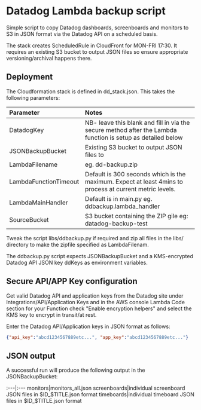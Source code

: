 Datadog Lambda backup script
============================
Simple script to copy Datadog dashboards, screenboards and monitors to S3 in JSON format via the Datadog API on a scheduled basis.

The stack creates ScheduledRule in CloudFront for MON-FRI 17:30. It requires an existing S3 bucket to output JSON files so ensure appropriate versioning/archival happens there.

Deployment
----------

The Cloudformation stack is defined in dd_stack.json. This takes the following parameters:

Parameter|Notes
:---|:---
DatadogKey|NB- leave this blank and fill in via the secure method after the Lambda function is setup as detailed below  
JSONBackupBucket|Existing S3 bucket to output JSON files to
LambdaFilename|eg. dd-backup.zip  
LambdaFunctionTimeout|Default is 300 seconds which is the maximum. Expect at least 4mins to process at current metric levels.
LambdaMainHandler|Default is in main.py eg. ddbackup.lambda_handler  
SourceBucket|S3 bucket containing the ZIP gile eg: datadog-backup-test

Tweak the script libs/ddbackup.py if required and zip all files in the libs/ directory to make the zipfile specified as LambdaFilenam.

The ddbackup.py script expects JSONBackupBucket and a KMS-encrypted Datadog API JSON key ddKeys as environment variables. 

Secure API/APP Key configuration
--------------------------------
Get valid Datadog API and application keys from the Datadog site under Integrations/API/Application Keys and in the AWS console Lambda Code section for your Function check "Enable encryption helpers" and select the KMS key to encrypt in transit/at rest.

Enter the Datadog API/Application keys in JSON format as follows:
```json
{"api_key":"abcd1234567889etc...", "app_key":"abcd1234567889etc..."}
```

JSON output
-----------
A successful run will produce the following output in the JSONBackupBucket:

:---|:---
monitors|monitors_all.json
screenboards|individual screenboard JSON files in $ID_$TITLE.json format
timeboards|individual timeboard JSON files in $ID_$TITLE.json format

